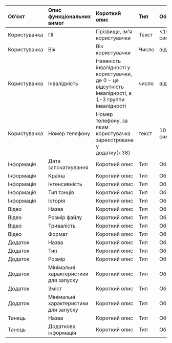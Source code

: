 |Об’єкт | Опис функціональних вимог |  	Короткий опис| Тип| 	Обмеження|
|:-------|:------------|:------------|:-----------|:--------|
|Користувачка | ПІ | Прізвище, ім'я користувачки  | Текст| 	<100 символов|
|Користувачка | Вік |  	Вік користувачки| Число| 	від 5 до 130|
|Користувачка| Інвалідність|  	Наявність інвалідності у користувачки, де 0 - це відсутність інвалідності, а 1-3 группи інвалідності| число | 	від 0 до 3|
|Користувачка | Номер телефону |  Номер телефону, за яким користувачка зареєстрована у додатку(+38)| текст| 	10 символів|
|Інформація |Дата започаткування |  	Короткий опис| Тип| 	Обмеження|
|Інформація |Країна |  	Короткий опис| Тип| 	Обмеження|
|Інформація |Інтенсивність |  	Короткий опис| Тип| 	Обмеження|
|Інформація |Тип танців |  	Короткий опис| Тип| 	Обмеження|
|Інформація |Історія |  	Короткий опис| Тип| 	Обмеження|
|Відео |Назва |  	Короткий опис| Тип| 	Обмеження|
|Відео |Розмір файлу |  	Короткий опис| Тип| 	Обмеження|
|Відео |Тривалість |  	Короткий опис| Тип| 	Обмеження|
|Відео |Формат|  	Короткий опис| Тип| 	Обмеження|
|Додаток |Назва|  	Короткий опис| Тип| 	Обмеження|
|Додаток |Тип|  	Короткий опис| Тип| 	Обмеження|
|Додаток |Розмір|  	Короткий опис| Тип| 	Обмеження|
|Додаток |Мінімальні характеристики для запуску|  	Короткий опис| Тип| 	Обмеження|
|Додаток |Зміст|  	Короткий опис| Тип| 	Обмеження|
|Додаток |Мінімальні характеристики для запуску|  	Короткий опис| Тип| 	Обмеження|
|Танець |Назва|  	Короткий опис| Тип| 	Обмеження|
|Танець |Додаткова інформація|  	Короткий опис| Тип| 	Обмеження|
